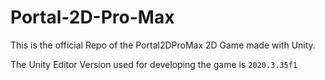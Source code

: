 # Portal-2D-Pro-Max

This is the official Repo of the Portal2DProMax 2D Game made with Unity.

The Unity Editor Version used for developing the game is `2020.3.35f1`

